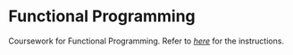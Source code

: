 # Functional Programming

Coursework for Functional Programming. Refer to _[here]()_ for the instructions.